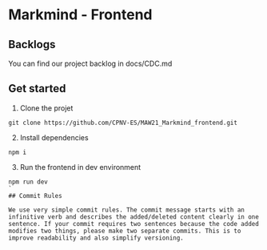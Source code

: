 # Markmind - Frontend

## Backlogs

You can find our project backlog in docs/CDC.md

## Get started

1. Clone the projet
```
git clone https://github.com/CPNV-ES/MAW21_Markmind_frontend.git
```
2. Install dependencies
```
npm i
```
3. Run the frontend in dev environment
```
npm run dev 
`
## Commit Rules

We use very simple commit rules. The commit message starts with an infinitive verb and describes the added/deleted content clearly in one sentence. If your commit requires two sentences because the code added modifies two things, please make two separate commits. This is to improve readability and also simplify versioning.

